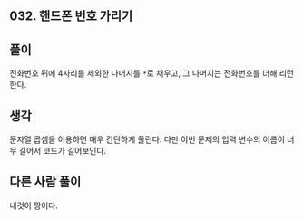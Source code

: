 ## 032. 핸드폰 번호 가리기

## 풀이

전화번호 뒤에 4자리를 제외한 나머지를 `*`로 채우고, 그 나머지는 전화번호를 더해 리턴한다.

## 생각

문자열 곱셈을 이용하면 매우 간단하게 풀린다.
다만 이번 문제의 입력 변수의 이름이 너무 길어서 코드가 길어보인다.

## 다른 사람 풀이

내것이 짱이다.